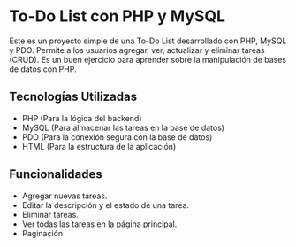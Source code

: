 # To-Do List con PHP y MySQL
Este es un proyecto simple de una To-Do List desarrollado con PHP, MySQL y PDO. Permite a los usuarios agregar, ver, actualizar y eliminar tareas (CRUD). Es un buen ejercicio para aprender sobre la manipulación de bases de datos con PHP.

## Tecnologías Utilizadas
- PHP (Para la lógica del backend)
- MySQL (Para almacenar las tareas en la base de datos)
- PDO (Para la conexión segura con la base de datos)
- HTML (Para la estructura de la aplicación)

## Funcionalidades
- Agregar nuevas tareas.
- Editar la descripción y el estado de una tarea.
- Eliminar tareas.
- Ver todas las tareas en la página principal.
- Paginación
